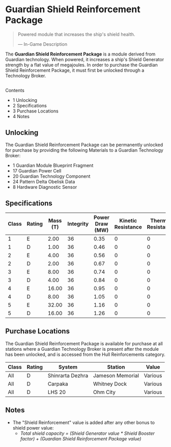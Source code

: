 # Guardian Shield Reinforcement Package
> 
> 
> Powered module that increases the ship's shield health.
> 
> 
> — In-Game Description
> 

The **Guardian Shield Reinforcement Package** is a module derived from Guardian technology. When powered, it increases a ship's Shield Generator strength by a flat value of megajoules. In order to purchase the Guardian Shield Reinforcement Package, it must first be unlocked through a Technology Broker.

## 

Contents

- 1 Unlocking
- 2 Specifications
- 3 Purchase Locations
- 4 Notes

## Unlocking

The Guardian Shield Reinforcement Package can be permanently unlocked for purchase by providing the following Materials to a Guardian Technology Broker:

- 1 Guardian Module Blueprint Fragment
- 17 Guardian Power Cell
- 20 Guardian Technology Component
- 24 Pattern Delta Obelisk Data
- 8 Hardware Diagnostic Sensor

## Specifications

| Class | Rating | Mass (T) | Integrity | Power Draw (MW) | Kinetic<br>Resistance | Thermal<br>Resistance | Explosive<br>Resistance | Shield<br>Reinforcement (MJ) | Value (CR) |
| --- | --- | --- | --- | --- | --- | --- | --- | --- | --- |
| 1 | E | 2.00 | 36 | 0.35 | 0 | 0 | 0 | 44 | 10,000 |
| 1 | D | 1.00 | 36 | 0.46 | 0 | 0 | 0 | 61 | 30,000 |
| 2 | E | 4.00 | 36 | 0.56 | 0 | 0 | 0 | 83 | 24,000 |
| 2 | D | 2.00 | 36 | 0.67 | 0 | 0 | 0 | 105 | 72,000 |
| 3 | E | 8.00 | 36 | 0.74 | 0 | 0 | 0 | 127 | 57,000 |
| 3 | D | 4.00 | 36 | 0.84 | 0 | 0 | 0 | 143 | 172,800 |
| 4 | E | 16.00 | 36 | 0.95 | 0 | 0 | 0 | 165 | 138,240 |
| 4 | D | 8.00 | 36 | 1.05 | 0 | 0 | 0 | 182 | 414,720 |
| 5 | E | 32.00 | 36 | 1.16 | 0 | 0 | 0 | 198 | 331,776 |
| 5 | D | 16.00 | 36 | 1.26 | 0 | 0 | 0 | 215 | 995,328 |

## Purchase Locations

The Guardian Shield Reinforcement Package is available for purchase at all stations where a Guardian Technology Broker is present after the module has been unlocked, and is accessed from the Hull Reinforcements category.

| Class | Rating | System | Station | Value |
| --- | --- | --- | --- | --- |
| All | D | Shinrarta Dezhra | Jameson Memorial | Various |
| All | D | Carpaka | Whitney Dock | Various |
| All | D | LHS 20 | Ohm City | Various |

## Notes

- The "Shield Reinforcement" value is added after any other bonus to shield power value:
    - *Total shield capacity = (Shield Generator value \* Shield Booster factor) + (Guardian Shield Reinforcement Package value)*